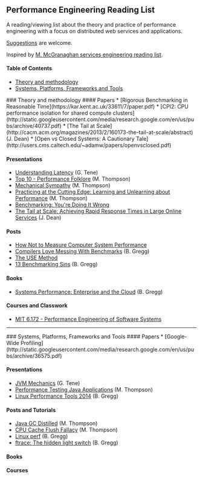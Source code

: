 ## Performance Engineering Reading List

A reading/viewing list about the theory and practice of performance engineering with
a focus on distributed web services and applications.

[Suggestions](CONTRIBUTING.md) are welcome.

Inspired by
[M. McGranaghan services engineering reading list](https://github.com/mmcgrana/services-engineering).

#### Table of Contents
* [Theory and methodology](#theory)
* [Systems, Platforms, Frameworks and Tools](#tools)


<a name="theory">
### Theory and methodology
#### Papers
* [Rigorous Benchmarking in Reasonable Time](https://kar.kent.ac.uk/33611/7/paper.pdf)
* [CPI2: CPU performance isolation for shared compute clusters](http://static.googleusercontent.com/media/research.google.com/en/us/pubs/archive/40737.pdf)
* [The Tail at Scale](http://cacm.acm.org/magazines/2013/2/160173-the-tail-at-scale/abstract) (J. Dean)
* [Open vs Closed Systems: A Cautionary Tale](http://users.cms.caltech.edu/~adamw/papers/openvsclosed.pdf)

#### Presentations
* [Understanding Latency](https://www.youtube.com/watch?v=9MKY4KypBzg) (G. Tene)
* [Top 10 - Performance Folklore](http://www.infoq.com/presentations/top-10-performance-myths) (M. Thompson)
* [Mechanical Sympathy](http://www.infoq.com/presentations/mechanical-sympathy) (M. Thompson)
* [Practicing at the Cutting Edge: Learning and Unlearning about Performance](http://www.infoq.com/presentations/java-performance) (M. Thompson)
* [Benchmarking: You're Doing It Wrong](https://www.youtube.com/watch?v=XmImGiVuJno)
* [The Tail at Scale: Achieving Rapid Response Times in Large Online Services](https://www.youtube.com/watch?v=C_PxVdQmfpk) (J. Dean)

#### Posts
* [How Not to Measure Computer System Performance](https://homes.cs.washington.edu/~bornholt/post/performance-evaluation.html)
* [Compilers Love Messing With Benchmarks](http://www.brendangregg.com/blog/2014-05-02/compilers-love-messing-with-benchmarks.html) (B. Gregg)
* [The USE Method](http://www.brendangregg.com/usemethod.html)
* [13 Benchmarking Sins](http://www.computerworld.com/article/2486830/computer-hardware/13-benchmarking-sins.html) (B. Gregg)

#### Books
* [Systems Performance: Enterprise and the Cloud](http://www.amazon.com/Systems-Performance-Enterprise-Brendan-Gregg/dp/0133390098) (B. Gregg)

#### Courses and Classwork
* [MIT 6.172 - Performance Engineering of Software Systems](http://ocw.mit.edu/courses/electrical-engineering-and-computer-science/6-172-performance-engineering-of-software-systems-fall-2010/)

---
<a name="tools">
### Systems, Platforms, Frameworks and Tools
#### Papers
* [Google-Wide Profiling](http://static.googleusercontent.com/media/research.google.com/en/us/pubs/archive/36575.pdf)

#### Presentations
* [JVM Mechanics](http://www.infoq.com/presentations/JVM-Mechanics) (G. Tene)
* [Performance Testing Java Applications](http://www.infoq.com/presentations/performance-testing-java) (M. Thompson)
* [Linux Performance Tools 2014](http://www.brendangregg.com/blog/2014-11-22/linux-perf-tools-2014.html) (B. Gregg)

#### Posts and Tutorials
* [Java GC Distilled](http://mechanical-sympathy.blogspot.com/2013/07/java-garbage-collection-distilled.html) (M. Thompson)
* [CPU Cache Flush Fallacy](http://mechanical-sympathy.blogspot.com/2013/02/cpu-cache-flushing-fallacy.html) (M. Thompson)
* [Linux perf](http://www.brendangregg.com/perf.html) (B. Gregg)
* [ftrace: The hidden light switch](http://lwn.net/Articles/608497/) (B. Gregg)

#### Books

#### Courses
